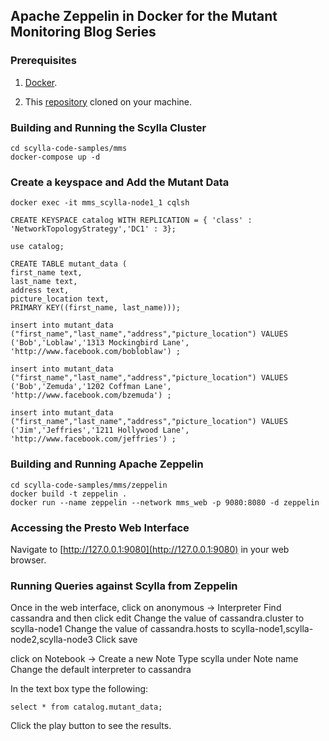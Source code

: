 ## Apache Zeppelin in Docker for the Mutant Monitoring Blog Series

### Prerequisites ###

1. [Docker](https://docs.docker.com/engine/installation/).

2. This [repository](https://github.com/scylladb/scylla-code-samples) cloned on your machine.

### Building and Running the Scylla Cluster
```
cd scylla-code-samples/mms
docker-compose up -d
```

### Create a keyspace and Add the Mutant Data

```
docker exec -it mms_scylla-node1_1 cqlsh

CREATE KEYSPACE catalog WITH REPLICATION = { 'class' : 'NetworkTopologyStrategy','DC1' : 3};

use catalog;

CREATE TABLE mutant_data (
first_name text,
last_name text, 
address text, 
picture_location text,
PRIMARY KEY((first_name, last_name)));

insert into mutant_data ("first_name","last_name","address","picture_location") VALUES ('Bob','Loblaw','1313 Mockingbird Lane', 'http://www.facebook.com/bobloblaw') ;

insert into mutant_data ("first_name","last_name","address","picture_location") VALUES ('Bob','Zemuda','1202 Coffman Lane', 'http://www.facebook.com/bzemuda') ;

insert into mutant_data ("first_name","last_name","address","picture_location") VALUES ('Jim','Jeffries','1211 Hollywood Lane', 'http://www.facebook.com/jeffries') ;
```

### Building and Running Apache Zeppelin

```
cd scylla-code-samples/mms/zeppelin
docker build -t zeppelin .
docker run --name zeppelin --network mms_web -p 9080:8080 -d zeppelin
```

### Accessing the Presto Web Interface

Navigate to [http://127.0.0.1:9080](http://127.0.0.1:9080) in your web browser.

### Running Queries against Scylla from Zeppelin

Once in the web interface, click on anonymous -> Interpreter
Find cassandra and then click edit
Change the value of cassandra.cluster to scylla-node1
Change the value of cassandra.hosts	to scylla-node1,scylla-node2,scylla-node3
Click save

click on Notebook -> Create a new Note
Type scylla under Note name
Change the default interpreter to cassandra

In the text box type the following:
```
select * from catalog.mutant_data;
```

Click the play button to see the results.


